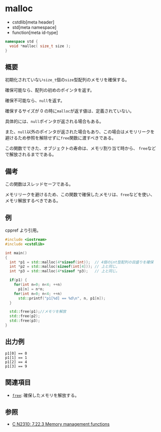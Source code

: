 # malloc

* cstdlib[meta header]
* std[meta namespace]
* function[meta id-type]

```cpp
namespace std {
  void *malloc( size_t size );
}
```

## 概要

初期化されていない`size_t`個の`size`型配列のメモリを確保する。

確保可能なら、配列の初めのポインタを返す。

確保不可能なら、`null`を返す。

確保するサイズが 0 の時に`malloc`が返す値は、定義されていない。

具体的には、`null`ポインタが返される場合もある。

また、`null`以外のポインタが返された場合もあり、この場合はメモリリークを避けるため参照を解除せずに`free`関数に渡すべきである。

この関数でできた、オブジェクトの寿命は、メモリ割り当て時から、 `free`などで解放されるまでである。

## 備考

この関数はスレッドセーフである。

メモリリークを避けるため、この関数で確保したメモリは、`free`などを使い、メモリ解放するべきである。

## 例

cppref より引用。

```cpp example
#include <iostream>
#include <cstdlib>

int main()
{
  int *p1 = std::malloc(4*sizeof(int));  // 4個のint型配列の目盛りを確保
  int *p2 = std::malloc(sizeof(int[4])); // 上と同じ。
  int *p3 = std::malloc(4*sizeof *p3);   // 上と同じ。

  if(p1) {
    for(int n=0; n<4; ++n)
      p1[n] = n*n;
    for(int n=0; n<4; ++n)
      std::printf("p1[%d] == %d\n", n, p1[n]);
  }

  std::free(p1);//メモリを解放
  std::free(p2);
  std::free(p3);
}
```

## 出力例

```
p1[0] == 0
p1[1] == 1
p1[2] == 4
p1[3] == 9
```

## 関連項目

- [`free`](free.md): 確保したメモリを解放する。

## 参照

- [C N2310: 7.22.3 Memory management functions](https://www.open-std.org/jtc1/sc22/wg14/www/docs/n2310.pdf)
